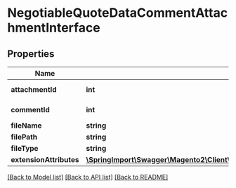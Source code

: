 # NegotiableQuoteDataCommentAttachmentInterface

## Properties
Name | Type | Description | Notes
------------ | ------------- | ------------- | -------------
**attachmentId** | **int** | Attachment ID. | 
**commentId** | **int** | Comment ID. | 
**fileName** | **string** | File name. | 
**filePath** | **string** | File path. | 
**fileType** | **string** | File type. | 
**extensionAttributes** | [**\SpringImport\Swagger\Magento2\Client\Model\NegotiableQuoteDataCommentAttachmentExtensionInterface**](NegotiableQuoteDataCommentAttachmentExtensionInterface.md) |  | [optional] 

[[Back to Model list]](../README.md#documentation-for-models) [[Back to API list]](../README.md#documentation-for-api-endpoints) [[Back to README]](../README.md)


